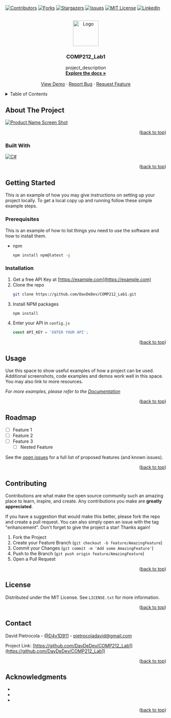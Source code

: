 <a name="readme-top"></a>

[![Contributors][contributors-shield]][contributors-url]
[![Forks][forks-shield]][forks-url]
[![Stargazers][stars-shield]][stars-url]
[![Issues][issues-shield]][issues-url]
[![MIT License][license-shield]][license-url]
[![LinkedIn][linkedin-shield]][linkedin-url]



<!-- PROJECT LOGO -->
<br />
<div align="center">
  <a href="https://github.com/DavDeDev/COMP212_Lab1">
    <img src="images/logo.png" alt="Logo" width="80" height="80">
  </a>

<h3 align="center">COMP212_Lab1</h3>

  <p align="center">
    project_description
    <br />
    <a href="https://github.com/DavDeDev/COMP212_Lab1"><strong>Explore the docs »</strong></a>
    <br />
    <br />
    <a href="https://github.com/DavDeDev/COMP212_Lab1">View Demo</a>
    ·
    <a href="https://github.com/DavDeDev/COMP212_Lab1/issues">Report Bug</a>
    ·
    <a href="https://github.com/DavDeDev/COMP212_Lab1/issues">Request Feature</a>
  </p>
</div>



<!-- TABLE OF CONTENTS -->
<details>
  <summary>Table of Contents</summary>
  <ol>
    <li>
      <a href="#about-the-project">About The Project</a>
      <ul>
        <li><a href="#built-with">Built With</a></li>
      </ul>
    </li>
    <li>
      <a href="#getting-started">Getting Started</a>
      <ul>
        <li><a href="#prerequisites">Prerequisites</a></li>
        <li><a href="#installation">Installation</a></li>
      </ul>
    </li>
    <li><a href="#usage">Usage</a></li>
    <li><a href="#roadmap">Roadmap</a></li>
    <li><a href="#contributing">Contributing</a></li>
    <li><a href="#license">License</a></li>
    <li><a href="#contact">Contact</a></li>
    <li><a href="#acknowledgments">Acknowledgments</a></li>
  </ol>
</details>



<!-- ABOUT THE PROJECT -->
## About The Project

[![Product Name Screen Shot][product-screenshot]](https://example.com)



<p align="right">(<a href="#readme-top">back to top</a>)</p>



### Built With

[![C#][C#]][C#-url]

<p align="right">(<a href="#readme-top">back to top</a>)</p>



<!-- GETTING STARTED -->
## Getting Started

This is an example of how you may give instructions on setting up your project locally.
To get a local copy up and running follow these simple example steps.

### Prerequisites

This is an example of how to list things you need to use the software and how to install them.
* npm
  ```sh
  npm install npm@latest -g
  ```

### Installation

1. Get a free API Key at [https://example.com](https://example.com)
2. Clone the repo
   ```sh
   git clone https://github.com/DavDeDev/COMP212_Lab1.git
   ```
3. Install NPM packages
   ```sh
   npm install
   ```
4. Enter your API in `config.js`
   ```js
   const API_KEY = 'ENTER YOUR API';
   ```

<p align="right">(<a href="#readme-top">back to top</a>)</p>



<!-- USAGE EXAMPLES -->
## Usage

Use this space to show useful examples of how a project can be used. Additional screenshots, code examples and demos work well in this space. You may also link to more resources.

_For more examples, please refer to the [Documentation](https://example.com)_

<p align="right">(<a href="#readme-top">back to top</a>)</p>



<!-- ROADMAP -->
## Roadmap

- [ ] Feature 1
- [ ] Feature 2
- [ ] Feature 3
    - [ ] Nested Feature

See the [open issues](https://github.com/DavDeDev/COMP212_Lab1/issues) for a full list of proposed features (and known issues).

<p align="right">(<a href="#readme-top">back to top</a>)</p>



<!-- CONTRIBUTING -->
## Contributing

Contributions are what make the open source community such an amazing place to learn, inspire, and create. Any contributions you make are **greatly appreciated**.

If you have a suggestion that would make this better, please fork the repo and create a pull request. You can also simply open an issue with the tag "enhancement".
Don't forget to give the project a star! Thanks again!

1. Fork the Project
2. Create your Feature Branch (`git checkout -b feature/AmazingFeature`)
3. Commit your Changes (`git commit -m 'Add some AmazingFeature'`)
4. Push to the Branch (`git push origin feature/AmazingFeature`)
5. Open a Pull Request

<p align="right">(<a href="#readme-top">back to top</a>)</p>



<!-- LICENSE -->
## License

Distributed under the MIT License. See `LICENSE.txt` for more information.

<p align="right">(<a href="#readme-top">back to top</a>)</p>



<!-- CONTACT -->
## Contact

David Pietrocola - [@D4v1D911](https://twitter.com/D4v1D911) - pietrocoladavid@gmail.com

Project Link: [https://github.com/DavDeDev/COMP212_Lab1](https://github.com/DavDeDev/COMP212_Lab1)

<p align="right">(<a href="#readme-top">back to top</a>)</p>



<!-- ACKNOWLEDGMENTS -->
## Acknowledgments

* []()
* []()
* []()

<p align="right">(<a href="#readme-top">back to top</a>)</p>



[contributors-shield]: https://img.shields.io/github/contributors/DavDeDev/COMP212_Lab1.svg?style=for-the-badge
[contributors-url]: https://github.com/DavDeDev/COMP212_Lab1/graphs/contributors

[forks-shield]: https://img.shields.io/github/forks/DavDeDev/COMP212_Lab1.svg?style=for-the-badge
[forks-url]: https://github.com/DavDeDev/COMP212_Lab1/network/members

[stars-shield]: https://img.shields.io/github/stars/DavDeDev/COMP212_Lab1.svg?style=for-the-badge
[stars-url]: https://github.com/DavDeDev/COMP212_Lab1/stargazers

[issues-shield]: https://img.shields.io/github/issues/DavDeDev/COMP212_Lab1.svg?style=for-the-badge
[issues-url]: https://github.com/DavDeDev/COMP212_Lab1/issues

[license-shield]: https://img.shields.io/github/license/DavDeDev/COMP212_Lab1.svg?style=for-the-badge
[license-url]: https://github.com/DavDeDev/COMP212_Lab1/blob/master/LICENSE.txt

[linkedin-shield]: https://img.shields.io/badge/-LinkedIn-black.svg?style=for-the-badge&logo=linkedin&colorB=555
[linkedin-url]: https://linkedin.com/in/pietrocoladavid
[product-screenshot]: images/screenshot.png

<!-- !Use this as a template to add technologies -->
[C#]: https://img.shields.io/badge/-06b300?style=plastic&logo=csharp&logoColor=white
[C#-url]: https://learn.microsoft.com/en-us/dotnet/csharp/
